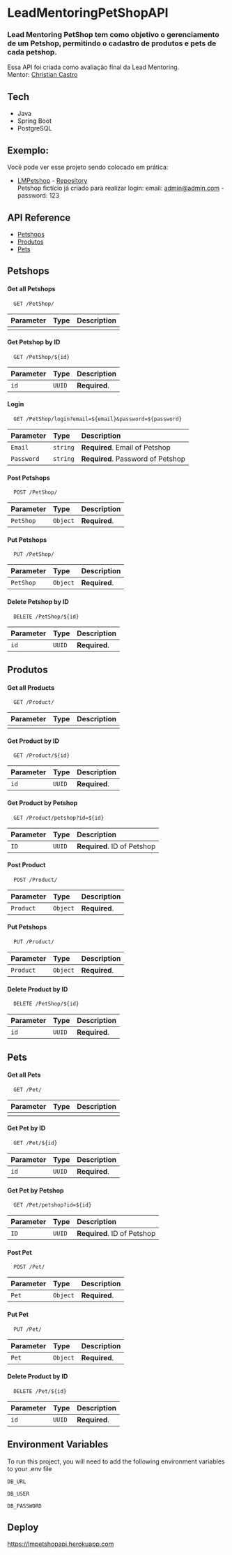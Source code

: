 
# LeadMentoringPetShopAPI
### Lead Mentoring PetShop tem como objetivo o gerenciamento de um Petshop, permitindo o cadastro de produtos e pets de cada petshop.
Essa API foi criada como avaliação final da Lead Mentoring.  
Mentor: <a href="https://github.com/CCastro01">Christian Castro</a>  


## Tech  
- Java  
- Spring Boot
- PostgreSQL  

## Exemplo:

Você pode ver esse projeto sendo colocado em prática:

- [LMPetshop](https://lmpetshop.vercel.app/login) - [Repository](https://github.com/jonathasltavares/LeadMentoringPetShop)  
Petshop fictício já criado para realizar login: email: admin@admin.com - password: 123
  

## API Reference  
- [Petshops](#petshopsA)
- [Produtos](#produtosA)
- [Pets](#petsA)
  
<a id="petshopsA"></a>
## Petshops 
#### Get all Petshops
```http
  GET /PetShop/
```

| Parameter | Type     | Description                |
| :-------- | :------- | :------------------------- |
|  |  |  |

#### Get Petshop by ID

```http
  GET /PetShop/${id}
```

| Parameter | Type     | Description                       |
| :-------- | :------- | :-------------------------------- |
| `id`      | `UUID` | **Required**.    |

#### Login

```http
  GET /PetShop/login?email=${email}&password=${password}
```

| Parameter | Type     | Description                       |
| :-------- | :------- | :-------------------------------- |
| `Email`      | `string` | **Required**. Email of Petshop |
| `Password`      | `string` | **Required**. Password of Petshop |

#### Post Petshops

```http
  POST /PetShop/
```

| Parameter | Type     | Description                |
| :-------- | :------- | :------------------------- |
| `PetShop` | `Object` | **Required**.  |

#### Put Petshops

```http
  PUT /PetShop/
```

| Parameter | Type     | Description                |
| :-------- | :------- | :------------------------- |
| `PetShop` | `Object` | **Required**.  |

#### Delete Petshop by ID

```http
  DELETE /PetShop/${id}
```

| Parameter | Type     | Description                       |
| :-------- | :------- | :-------------------------------- |
| `id`      | `UUID` | **Required**.  |

<a id="produtosA"></a>
## Produtos  
#### Get all Products
```http
  GET /Product/
```

| Parameter | Type     | Description                |
| :-------- | :------- | :------------------------- |
|  |  |  |

#### Get Product by ID

```http
  GET /Product/${id}
```

| Parameter | Type     | Description                       |
| :-------- | :------- | :-------------------------------- |
| `id`      | `UUID` | **Required**.    |

#### Get Product by Petshop

```http
  GET /Product/petshop?id=${id}
```

| Parameter | Type     | Description                       |
| :-------- | :------- | :-------------------------------- |
| `ID`      | `UUID` | **Required**. ID of Petshop |


#### Post Product

```http
  POST /Product/
```

| Parameter | Type     | Description                |
| :-------- | :------- | :------------------------- |
| `Product` | `Object` | **Required**.  |

#### Put Petshops

```http
  PUT /Product/
```

| Parameter | Type     | Description                |
| :-------- | :------- | :------------------------- |
| `Product` | `Object` | **Required**.  |

#### Delete Product by ID

```http
  DELETE /PetShop/${id}
```

| Parameter | Type     | Description                       |
| :-------- | :------- | :-------------------------------- |
| `id`      | `UUID` | **Required**.  |  

<a id="petsA"></a>
## Pets  
#### Get all Pets
```http
  GET /Pet/
```

| Parameter | Type     | Description                |
| :-------- | :------- | :------------------------- |
|  |  |  |

#### Get Pet by ID

```http
  GET /Pet/${id}
```

| Parameter | Type     | Description                       |
| :-------- | :------- | :-------------------------------- |
| `id`      | `UUID` | **Required**.    |

#### Get Pet by Petshop

```http
  GET /Pet/petshop?id=${id}
```

| Parameter | Type     | Description                       |
| :-------- | :------- | :-------------------------------- |
| `ID`      | `UUID` | **Required**. ID of Petshop |


#### Post Pet

```http
  POST /Pet/
```

| Parameter | Type     | Description                |
| :-------- | :------- | :------------------------- |
| `Pet` | `Object` | **Required**.  |

#### Put Pet

```http
  PUT /Pet/
```

| Parameter | Type     | Description                |
| :-------- | :------- | :------------------------- |
| `Pet` | `Object` | **Required**.  |

#### Delete Product by ID

```http
  DELETE /Pet/${id}
```

| Parameter | Type     | Description                       |
| :-------- | :------- | :-------------------------------- |
| `id`      | `UUID` | **Required**.  |  

## Environment Variables

To run this project, you will need to add the following environment variables to your .env file

`DB_URL`

`DB_USER`

`DB_PASSWORD`

## Deploy

https://lmpetshopapi.herokuapp.com


